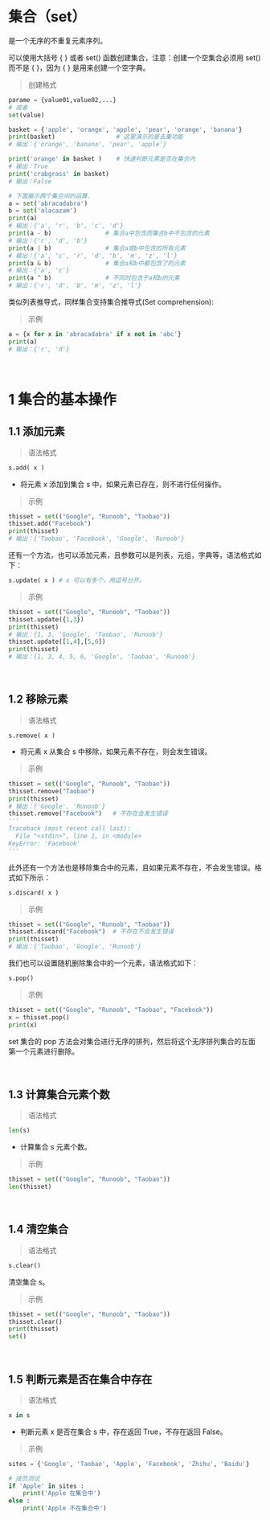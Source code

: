 &emsp;
# 集合（set）
是一个无序的不重复元素序列。

可以使用大括号 { } 或者 set() 函数创建集合，注意：创建一个空集合必须用 set() 而不是 { }，因为 { } 是用来创建一个空字典。

>创建格式
```python
parame = {value01,value02,...}
# 或者
set(value)
```

```python
basket = {'apple', 'orange', 'apple', 'pear', 'orange', 'banana'}
print(basket)                 # 这里演示的是去重功能
# 输出：{'orange', 'banana', 'pear', 'apple'}

print('orange' in basket )    # 快速判断元素是否在集合内
# 输出：True
print('crabgrass' in basket)
# 输出：False

# 下面展示两个集合间的运算.
a = set('abracadabra')
b = set('alacazam')
print(a)                                 
# 输出：{'a', 'r', 'b', 'c', 'd'}
print(a - b)               # 集合a中包含而集合b中不包含的元素
# 输出：{'r', 'd', 'b'}
print(a | b)               # 集合a或b中包含的所有元素
# 输出：{'a', 'c', 'r', 'd', 'b', 'm', 'z', 'l'}
print(a & b)               # 集合a和b中都包含了的元素
# 输出：{'a', 'c'}
print(a ^ b)               # 不同时包含于a和b的元素
# 输出：{'r', 'd', 'b', 'm', 'z', 'l'}
```

类似列表推导式，同样集合支持集合推导式(Set comprehension):

>示例
```python
a = {x for x in 'abracadabra' if x not in 'abc'}
print(a)
# 输出：{'r', 'd'}
```

&emsp;
# 1 集合的基本操作

## 1.1 添加元素
>语法格式
```python
s.add( x )
```

- 将元素 x 添加到集合 s 中，如果元素已存在，则不进行任何操作。

>示例
```python
thisset = set(("Google", "Runoob", "Taobao"))
thisset.add("Facebook")
print(thisset)
# 输出：{'Taobao', 'Facebook', 'Google', 'Runoob'}
```
还有一个方法，也可以添加元素，且参数可以是列表，元组，字典等，语法格式如下：
```python
s.update( x ) # x 可以有多个，用逗号分开。
```
>示例
```python
thisset = set(("Google", "Runoob", "Taobao"))
thisset.update({1,3})
print(thisset)
# 输出：{1, 3, 'Google', 'Taobao', 'Runoob'}
thisset.update([1,4],[5,6])  
print(thisset)
# 输出：{1, 3, 4, 5, 6, 'Google', 'Taobao', 'Runoob'}
```

&emsp;
## 1.2 移除元素
>语法格式
```
s.remove( x )
```
- 将元素 x 从集合 s 中移除，如果元素不存在，则会发生错误。

>示例
```python
thisset = set(("Google", "Runoob", "Taobao"))
thisset.remove("Taobao")
print(thisset)
# 输出：{'Google', 'Runoob'}
thisset.remove("Facebook")   # 不存在会发生错误
'''
Traceback (most recent call last):
  File "<stdin>", line 1, in <module>
KeyError: 'Facebook'
'''
```

此外还有一个方法也是移除集合中的元素，且如果元素不存在，不会发生错误。格式如下所示：
```python
s.discard( x )
```

>示例
```python
thisset = set(("Google", "Runoob", "Taobao"))
thisset.discard("Facebook")  # 不存在不会发生错误
print(thisset)
# 输出：{'Taobao', 'Google', 'Runoob'}
```

我们也可以设置随机删除集合中的一个元素，语法格式如下：
```python
s.pop() 
```

>示例
```python
thisset = set(("Google", "Runoob", "Taobao", "Facebook"))
x = thisset.pop()
print(x)
```

set 集合的 pop 方法会对集合进行无序的排列，然后将这个无序排列集合的左面第一个元素进行删除。

&emsp;
## 1.3 计算集合元素个数
>语法格式
```python
len(s)
```
- 计算集合 s 元素个数。

>示例
```python
thisset = set(("Google", "Runoob", "Taobao"))
len(thisset)
```

&emsp;
## 1.4 清空集合
>语法格式
```python
s.clear()
```
清空集合 s。

>示例
```python
thisset = set(("Google", "Runoob", "Taobao"))
thisset.clear()
print(thisset)
set()
```

&emsp;
## 1.5 判断元素是否在集合中存在
>语法格式
```python
x in s
```
- 判断元素 x 是否在集合 s 中，存在返回 True，不存在返回 False。

>示例
```python
sites = {'Google', 'Taobao', 'Apple', 'Facebook', 'Zhihu', 'Baidu'}

# 成员测试
if 'Apple' in sites :
    print('Apple 在集合中')
else :
    print('Apple 不在集合中')
```

